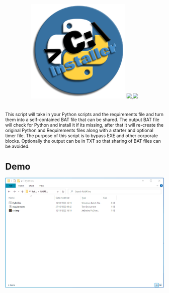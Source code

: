 <center>
<img src="https://github.com/kbkozlev/PyBATins/blob/master/.github/New%20Project.png"  
     width="300" 
     height="300" />

<a href="https://github.com/kbkozlev/PyBATins/blob/master/LICENSE.md" alt="License">
  <img src="https://img.shields.io/github/license/kbkozlev/PyBATins?color=blue&style=for-the-badge" />
</a>

<a href="https://github.com/kbkozlev/PyBATins/releases" alt="GitHub release">
  <img src="https://img.shields.io/github/v/release/kbkozlev/PyBATins?color=blue&style=for-the-badge" />
</a>
</center>

#
This script will take in your Python scripts and the requirements file and turn them into a self-contained BAT file that can be shared.
The output BAT file will check for Python and install it if its missing, after that it will re-create the original Python and Requirements files along with a starter and optional timer file. 
The purpose of this script is to bypass EXE and other corporate blocks. 
Optionally the output can be in TXT so that sharing of BAT files can be avoided.  

# Demo
![](https://github.com/kbkozlev/PyBATins/blob/master/.github/Animation.gif)

